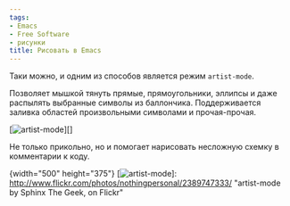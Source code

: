 ```yaml
---
tags:
- Emacs
- Free Software
- рисунки
title: Рисовать в Emacs
---
```


Таки можно, и одним из способов является режим `artist-mode`.

Позволяет мышкой тянуть прямые, прямоугольники, эллипсы и даже распылять
выбранные символы из баллончика. Поддерживается заливка областей
произвольными символами и прочая-прочая.

[![artist-mode][]][]

Не только прикольно, но и помогает нарисовать несложную схемку в
комментарии к коду.

  [artist-mode]: http://farm4.static.flickr.com/3195/2389747333_dba20736be.jpg
  {width="500" height="375"}
  [![artist-mode][]]: http://www.flickr.com/photos/nothingpersonal/2389747333/
    "artist-mode by Sphinx The Geek, on Flickr"
